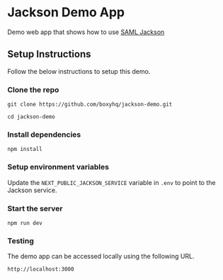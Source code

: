 # Jackson Demo App

Demo web app that shows how to use [SAML Jackson](https://github.com/boxyhq/jackson)

## Setup Instructions

Follow the below instructions to setup this demo.

### Clone the repo

```
git clone https://github.com/boxyhq/jackson-demo.git
```

```
cd jackson-demo
```

### Install dependencies

```
npm install
```

### Setup environment variables

Update the `NEXT_PUBLIC_JACKSON_SERVICE` variable in `.env` to point to the Jackson service.

### Start the server

```
npm run dev
```

### Testing

The demo app can be accessed locally using the following URL.

```
http://localhost:3000
```

